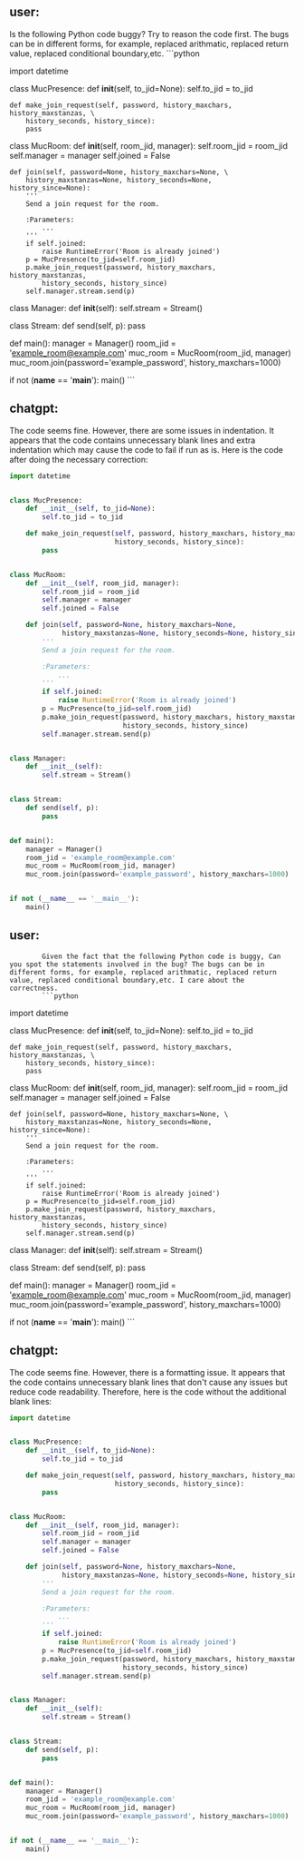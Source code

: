 

## user: 

Is the following Python code buggy? Try to reason the code first. The bugs can be in different forms, for example, replaced arithmatic, replaced return value, replaced conditional boundary,etc.
            ```python
            




























import datetime

class MucPresence:
    def __init__(self, to_jid=None):
        self.to_jid = to_jid
    
    def make_join_request(self, password, history_maxchars, history_maxstanzas, \
        history_seconds, history_since):
        pass

class MucRoom:
    def __init__(self, room_jid, manager):
        self.room_jid = room_jid
        self.manager = manager
        self.joined = False
    
    def join(self, password=None, history_maxchars=None, \
        history_maxstanzas=None, history_seconds=None, history_since=None):
        '''
        Send a join request for the room.

        :Parameters:
            ...
        '''
        if self.joined:
            raise RuntimeError('Room is already joined')
        p = MucPresence(to_jid=self.room_jid)
        p.make_join_request(password, history_maxchars, history_maxstanzas, 
            history_seconds, history_since)
        self.manager.stream.send(p)

class Manager:
    def __init__(self):
        self.stream = Stream()

class Stream:
    def send(self, p):
        pass

def main():
    manager = Manager()
    room_jid = 'example_room@example.com'
    muc_room = MucRoom(room_jid, manager)
    muc_room.join(password='example_password', history_maxchars=1000)

if not (__name__ == '__main__'):
    main()
            ```
            

## chatgpt: 

The code seems fine. However, there are some issues in indentation. It appears that the code contains unnecessary blank lines and extra indentation which may cause the code to fail if run as is. Here is the code after doing the necessary correction:

```python
import datetime


class MucPresence:
    def __init__(self, to_jid=None):
        self.to_jid = to_jid

    def make_join_request(self, password, history_maxchars, history_maxstanzas,
                          history_seconds, history_since):
        pass


class MucRoom:
    def __init__(self, room_jid, manager):
        self.room_jid = room_jid
        self.manager = manager
        self.joined = False

    def join(self, password=None, history_maxchars=None,
             history_maxstanzas=None, history_seconds=None, history_since=None):
        '''
        Send a join request for the room.

        :Parameters:
            ...
        '''
        if self.joined:
            raise RuntimeError('Room is already joined')
        p = MucPresence(to_jid=self.room_jid)
        p.make_join_request(password, history_maxchars, history_maxstanzas,
                            history_seconds, history_since)
        self.manager.stream.send(p)


class Manager:
    def __init__(self):
        self.stream = Stream()


class Stream:
    def send(self, p):
        pass


def main():
    manager = Manager()
    room_jid = 'example_room@example.com'
    muc_room = MucRoom(room_jid, manager)
    muc_room.join(password='example_password', history_maxchars=1000)


if not (__name__ == '__main__'):
    main()
```

## user: 


            Given the fact that the following Python code is buggy, Can you spot the statements involved in the bug? The bugs can be in different forms, for example, replaced arithmatic, replaced return value, replaced conditional boundary,etc. I care about the correctness.
            ```python
            




























import datetime

class MucPresence:
    def __init__(self, to_jid=None):
        self.to_jid = to_jid
    
    def make_join_request(self, password, history_maxchars, history_maxstanzas, \
        history_seconds, history_since):
        pass

class MucRoom:
    def __init__(self, room_jid, manager):
        self.room_jid = room_jid
        self.manager = manager
        self.joined = False
    
    def join(self, password=None, history_maxchars=None, \
        history_maxstanzas=None, history_seconds=None, history_since=None):
        '''
        Send a join request for the room.

        :Parameters:
            ...
        '''
        if self.joined:
            raise RuntimeError('Room is already joined')
        p = MucPresence(to_jid=self.room_jid)
        p.make_join_request(password, history_maxchars, history_maxstanzas, 
            history_seconds, history_since)
        self.manager.stream.send(p)

class Manager:
    def __init__(self):
        self.stream = Stream()

class Stream:
    def send(self, p):
        pass

def main():
    manager = Manager()
    room_jid = 'example_room@example.com'
    muc_room = MucRoom(room_jid, manager)
    muc_room.join(password='example_password', history_maxchars=1000)

if not (__name__ == '__main__'):
    main()
            ```
            

## chatgpt: 

The code seems fine. However, there is a formatting issue. It appears that the code contains unnecessary blank lines that don't cause any issues but reduce code readability. Therefore, here is the code without the additional blank lines:

```python
import datetime


class MucPresence:
    def __init__(self, to_jid=None):
        self.to_jid = to_jid

    def make_join_request(self, password, history_maxchars, history_maxstanzas,
                          history_seconds, history_since):
        pass


class MucRoom:
    def __init__(self, room_jid, manager):
        self.room_jid = room_jid
        self.manager = manager
        self.joined = False

    def join(self, password=None, history_maxchars=None,
             history_maxstanzas=None, history_seconds=None, history_since=None):
        '''
        Send a join request for the room.

        :Parameters:
            ...
        '''
        if self.joined:
            raise RuntimeError('Room is already joined')
        p = MucPresence(to_jid=self.room_jid)
        p.make_join_request(password, history_maxchars, history_maxstanzas,
                            history_seconds, history_since)
        self.manager.stream.send(p)


class Manager:
    def __init__(self):
        self.stream = Stream()


class Stream:
    def send(self, p):
        pass


def main():
    manager = Manager()
    room_jid = 'example_room@example.com'
    muc_room = MucRoom(room_jid, manager)
    muc_room.join(password='example_password', history_maxchars=1000)


if not (__name__ == '__main__'):
    main()
```